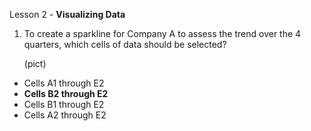 Lesson 2 - **Visualizing Data**

1.  To create a sparkline for Company A to assess the trend over the 4 quarters, which cells of data should be selected?

    (pict)

-	Cells A1 through E2
-	**Cells B2 through E2**
-	Cells B1 through E2
-	Cells A2 through E2
